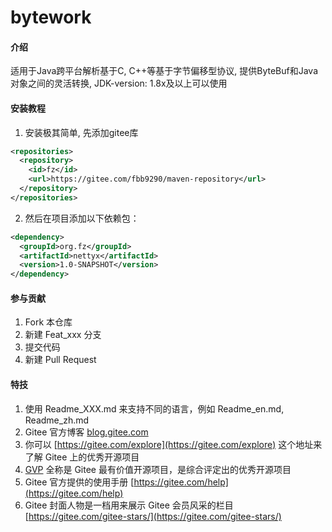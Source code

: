 # bytework

#### 介绍
适用于Java跨平台解析基于C, C++等基于字节偏移型协议, 提供ByteBuf和Java对象之间的灵活转换, JDK-version: 1.8x及以上可以使用

#### 安装教程
1. 安装极其简单, 先添加gitee库
```xml
<repositories>
  <repository>
    <id>fz</id>
    <url>https://gitee.com/fbb9290/maven-repository</url>
  </repository>
</repositories>
```

2. 然后在项目添加以下依赖包：
```xml
<dependency>
  <groupId>org.fz</groupId>
  <artifactId>nettyx</artifactId>
  <version>1.0-SNAPSHOT</version>
</dependency>
```

#### 参与贡献

1.  Fork 本仓库
2.  新建 Feat_xxx 分支
3.  提交代码
4.  新建 Pull Request


#### 特技

1.  使用 Readme\_XXX.md 来支持不同的语言，例如 Readme\_en.md, Readme\_zh.md
2.  Gitee 官方博客 [blog.gitee.com](https://blog.gitee.com)
3.  你可以 [https://gitee.com/explore](https://gitee.com/explore) 这个地址来了解 Gitee 上的优秀开源项目
4.  [GVP](https://gitee.com/gvp) 全称是 Gitee 最有价值开源项目，是综合评定出的优秀开源项目
5.  Gitee 官方提供的使用手册 [https://gitee.com/help](https://gitee.com/help)
6.  Gitee 封面人物是一档用来展示 Gitee 会员风采的栏目 [https://gitee.com/gitee-stars/](https://gitee.com/gitee-stars/)
